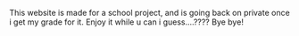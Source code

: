 This website is made for a school project, and is going back on private once i get my grade for it. Enjoy it while u can i guess....???? Bye bye!
